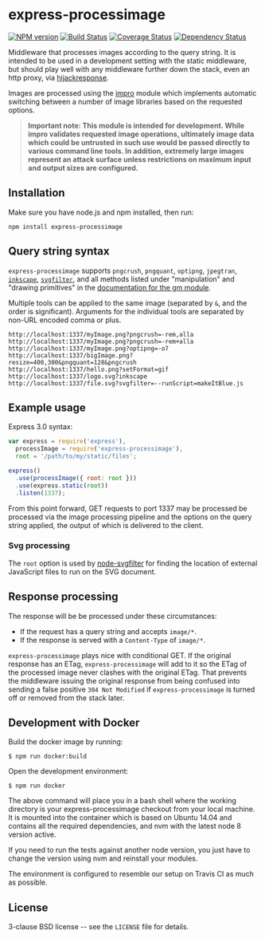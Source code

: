 # express-processimage

[![NPM version](https://badge.fury.io/js/express-processimage.svg)](http://badge.fury.io/js/express-processimage)
[![Build Status](https://travis-ci.org/papandreou/express-processimage.svg?branch=master)](https://travis-ci.org/papandreou/express-processimage)
[![Coverage Status](https://coveralls.io/repos/papandreou/express-processimage/badge.svg)](https://coveralls.io/r/papandreou/express-processimage)
[![Dependency Status](https://david-dm.org/papandreou/express-processimage.svg)](https://david-dm.org/papandreou/express-processimage)

Middleware that processes images according to the query string.
It is intended to be used in a development setting with the static
middleware, but should play well with any middleware further down
the stack, even an http proxy, via
[hijackresponse](https://github.com/gustavnikolaj/hijackresponse).

Images are processed using the [impro](https://github.com/papandreou/impro)
module which implements automatic switching between a number of image
libraries based on the requested options.

> **Important note: This module is intended for development. While impro
> validates requested image operations, ultimately image data which could
> be untrusted in such use would be passed directly to various command line
> tools. In addition, extremely large images represent an attack surface
> unless restrictions on maximum input and output sizes are configured.**

## Installation

Make sure you have node.js and npm installed, then run:

    npm install express-processimage

## Query string syntax

`express-processimage` supports `pngcrush`, `pngquant`, `optipng`,
`jpegtran`, <a
href="https://github.com/papandreou/node-inkscape">`inkscape`</a>, <a
href="https://github.com/papandreou/node-svgfilter">`svgfilter`</a>,
and all methods listed under "manipulation" and "drawing primitives"
in the <a href="https://github.com/aheckmann/gm#methods">documentation
for the gm module</a>.

Multiple tools can be applied to the same image (separated by `&`, and
the order is significant). Arguments for the individual tools are
separated by non-URL encoded comma or plus.

```
http://localhost:1337/myImage.png?pngcrush=-rem,alla
http://localhost:1337/myImage.png?pngcrush=-rem+alla
http://localhost:1337/myImage.png?optipng=-o7
http://localhost:1337/bigImage.png?resize=400,300&pngquant=128&pngcrush
http://localhost:1337/hello.png?setFormat=gif
http://localhost:1337/logo.svg?inkscape
http://localhost:1337/file.svg?svgfilter=--runScript=makeItBlue.js
```

## Example usage

Express 3.0 syntax:

```javascript
var express = require('express'),
  processImage = require('express-processimage'),
  root = '/path/to/my/static/files';

express()
  .use(processImage({ root: root }))
  .use(express.static(root))
  .listen(1337);
```

From this point forward, GET requests to port 1337 may be processed
be processed via the image processing pipeline and the options on the
query string applied, the output of which is delivered to the client.

### Svg processing

The `root` option is used by <a
href="https://github.com/papandreou/node-svgfilter">node-svgfilter</a>
for finding the location of external JavaScript files to run on the SVG document.

## Response processing

The response will be be processed under these circumstances:

- If the request has a query string and accepts `image/*`.
- If the response is served with a `Content-Type` of `image/*`.

`express-processimage` plays nice with conditional GET. If the
original response has an ETag, `express-processimage` will add to it
so the ETag of the processed image never clashes with the original
ETag. That prevents the middleware issuing the original response from
being confused into sending a false positive `304 Not Modified` if
`express-processimage` is turned off or removed from the stack later.

## Development with Docker

Build the docker image by running:

```
$ npm run docker:build
```

Open the development environment:

```
$ npm run docker
```

The above command will place you in a bash shell where the working directory is
your express-processimage checkout from your local machine. It is mounted into
the container which is based on Ubuntu 14.04 and contains all the required
dependencies, and nvm with the latest node 8 version active.

If you need to run the tests against another node version, you just have to
change the version using nvm and reinstall your modules.

The environment is configured to resemble our setup on Travis CI as much as
possible.

## License

3-clause BSD license -- see the `LICENSE` file for details.

